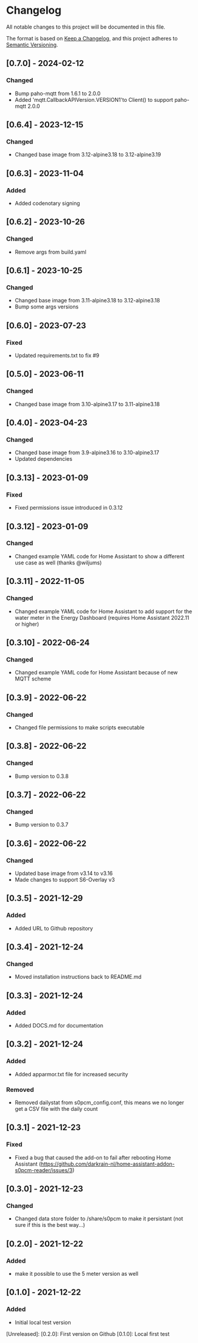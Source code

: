 # Changelog
All notable changes to this project will be documented in this file.

The format is based on [Keep a Changelog](https://keepachangelog.com/en/1.0.0/),
and this project adheres to [Semantic Versioning](https://semver.org/spec/v2.0.0.html).

## [0.7.0] - 2024-02-12
### Changed
- Bump paho-mqtt from 1.6.1 to 2.0.0
- Added 'mqtt.CallbackAPIVersion.VERSION1'to Client() to support paho-mqtt 2.0.0

## [0.6.4] - 2023-12-15
### Changed
- Changed base image from 3.12-alpine3.18 to 3.12-alpine3.19

## [0.6.3] - 2023-11-04
### Added
- Added codenotary signing

## [0.6.2] - 2023-10-26
### Changed
- Remove args from build.yaml

## [0.6.1] - 2023-10-25
### Changed
- Changed base image from 3.11-alpine3.18 to 3.12-alpine3.18
- Bump some args versions

## [0.6.0] - 2023-07-23
### Fixed
- Updated requirements.txt to fix #9

## [0.5.0] - 2023-06-11
### Changed
- Changed base image from 3.10-alpine3.17 to 3.11-alpine3.18

## [0.4.0] - 2023-04-23
### Changed
- Changed base image from 3.9-alpine3.16 to 3.10-alpine3.17
- Updated dependencies

## [0.3.13] - 2023-01-09
### Fixed
- Fixed permissions issue introduced in 0.3.12

## [0.3.12] - 2023-01-09
### Changed
- Changed example YAML code for Home Assistant to show a different use case as well (thanks @wiljums)

## [0.3.11] - 2022-11-05
### Changed
- Changed example YAML code for Home Assistant to add support for the water meter in the Energy Dashboard (requires Home Assistant 2022.11 or higher)

## [0.3.10] - 2022-06-24
### Changed
- Changed example YAML code for Home Assistant because of new MQTT scheme

## [0.3.9] - 2022-06-22
### Changed
- Changed file permissions to make scripts executable

## [0.3.8] - 2022-06-22
### Changed
- Bump version to 0.3.8

## [0.3.7] - 2022-06-22
### Changed
- Bump version to 0.3.7

## [0.3.6] - 2022-06-22
### Changed
- Updated base image from v3.14 to v3.16
- Made changes to support S6-Overlay v3

## [0.3.5] - 2021-12-29
### Added
- Added URL to Github repository

## [0.3.4] - 2021-12-24
### Changed
- Moved installation instructions back to README.md

## [0.3.3] - 2021-12-24
### Added
- Added DOCS.md for documentation

## [0.3.2] - 2021-12-24
### Added
- Added apparmor.txt file for increased security

### Removed
- Removed dailystat from s0pcm_config.conf, this means we no longer get a CSV file with the daily count

## [0.3.1] - 2021-12-23
### Fixed
- Fixed a bug that caused the add-on to fail after rebooting Home Assistant (https://github.com/darkrain-nl/home-assistant-addon-s0pcm-reader/issues/3)

## [0.3.0] - 2021-12-23
### Changed
- Changed data store folder to /share/s0pcm to make it persistant (not sure if this is the best way...)

## [0.2.0] - 2021-12-22
### Added
- make it possible to use the 5 meter version as well

## [0.1.0] - 2021-12-22
### Added
- Initial local test version

[Unreleased]:
[0.2.0]: First version on Github
[0.1.0]: Local first test
